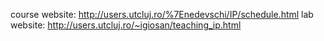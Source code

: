 course website: http://users.utcluj.ro/%7Enedevschi/IP/schedule.html
lab website: http://users.utcluj.ro/~igiosan/teaching_ip.html

